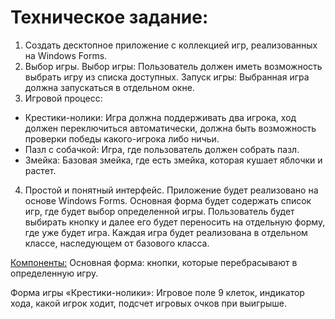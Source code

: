 # Техническое задание:
1.	Создать десктопное приложение с коллекцией игр, реализованных на Windows Forms.
2.	Выбор игры. Выбор игры: Пользователь должен иметь возможность выбрать игру из списка доступных. Запуск игры: Выбранная игра должна запускаться в отдельном окне. 
3.	Игровой процесс:
  -	Крестики-нолики: Игра должна поддерживать два игрока, ход должен переключиться автоматически, должна быть возможность проверки победы какого-игрока либо ничьи.
  -	Пазл с собачкой: Игра, где пользователь должен собрать пазл.
  -	Змейка: Базовая змейка, где есть змейка, которая кушает яблочки и растет.
4.	Простой и понятный интерфейс. 
Приложение будет реализовано на основе Windows Forms. Основная форма будет содержать список игр, где будет выбор определенной игры. Пользователь будет выбирать кнопку и далее его будет переносить на отдельную форму, где уже будет игра. Каждая игра будет реализована в отдельном классе, наследующем от базового класса.

<ins>Компоненты:</ins>
Основная форма: кнопки, которые перебрасывают в определенную игру. 

Форма игры «Крестики-нолики»: Игровое поле 9 клеток, индикатор хода, какой игрок ходит, подсчет игровых очков при выигрыше.
